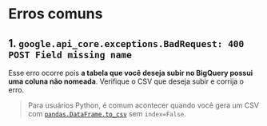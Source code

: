 # Erros comuns

## 1. `google.api_core.exceptions.BadRequest: 400 POST Field missing name`

Esse erro ocorre pois **a tabela que você deseja subir no BigQuery possui
uma coluna não nomeada**. Verifique o CSV que deseja subir e corrija o erro.

> Para usuários Python, é comum acontecer quando você gera um
CSV com [`pandas.DataFrame.to_csv`](https://pandas.pydata.org/docs/reference/api/pandas.DataFrame.to_csv.html) sem `index=False`.